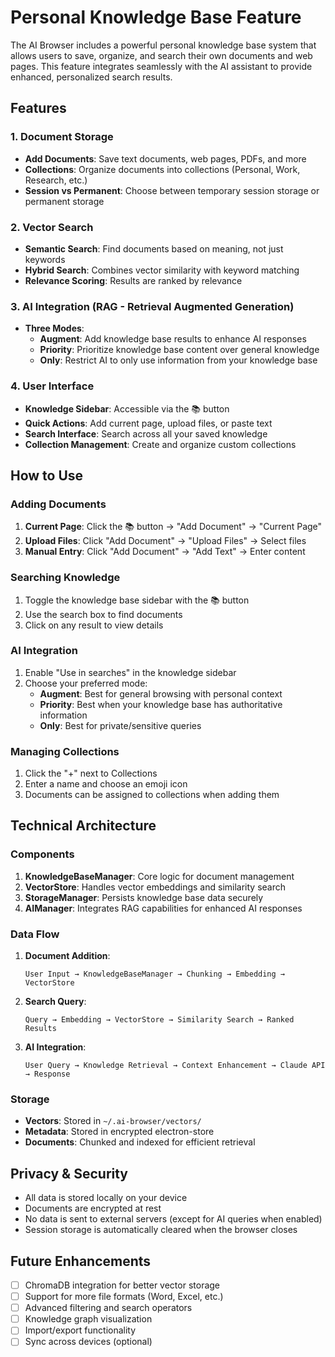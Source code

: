 # Personal Knowledge Base Feature

The AI Browser includes a powerful personal knowledge base system that allows users to save, organize, and search their own documents and web pages. This feature integrates seamlessly with the AI assistant to provide enhanced, personalized search results.

## Features

### 1. Document Storage
- **Add Documents**: Save text documents, web pages, PDFs, and more
- **Collections**: Organize documents into collections (Personal, Work, Research, etc.)
- **Session vs Permanent**: Choose between temporary session storage or permanent storage

### 2. Vector Search
- **Semantic Search**: Find documents based on meaning, not just keywords
- **Hybrid Search**: Combines vector similarity with keyword matching
- **Relevance Scoring**: Results are ranked by relevance

### 3. AI Integration (RAG - Retrieval Augmented Generation)
- **Three Modes**:
  - **Augment**: Add knowledge base results to enhance AI responses
  - **Priority**: Prioritize knowledge base content over general knowledge
  - **Only**: Restrict AI to only use information from your knowledge base

### 4. User Interface
- **Knowledge Sidebar**: Accessible via the 📚 button
- **Quick Actions**: Add current page, upload files, or paste text
- **Search Interface**: Search across all your saved knowledge
- **Collection Management**: Create and organize custom collections

## How to Use

### Adding Documents

1. **Current Page**: Click the 📚 button → "Add Document" → "Current Page"
2. **Upload Files**: Click "Add Document" → "Upload Files" → Select files
3. **Manual Entry**: Click "Add Document" → "Add Text" → Enter content

### Searching Knowledge

1. Toggle the knowledge base sidebar with the 📚 button
2. Use the search box to find documents
3. Click on any result to view details

### AI Integration

1. Enable "Use in searches" in the knowledge sidebar
2. Choose your preferred mode:
   - **Augment**: Best for general browsing with personal context
   - **Priority**: Best when your knowledge base has authoritative information
   - **Only**: Best for private/sensitive queries

### Managing Collections

1. Click the "+" next to Collections
2. Enter a name and choose an emoji icon
3. Documents can be assigned to collections when adding them

## Technical Architecture

### Components

1. **KnowledgeBaseManager**: Core logic for document management
2. **VectorStore**: Handles vector embeddings and similarity search
3. **StorageManager**: Persists knowledge base data securely
4. **AIManager**: Integrates RAG capabilities for enhanced AI responses

### Data Flow

1. **Document Addition**:
   ```
   User Input → KnowledgeBaseManager → Chunking → Embedding → VectorStore
   ```

2. **Search Query**:
   ```
   Query → Embedding → VectorStore → Similarity Search → Ranked Results
   ```

3. **AI Integration**:
   ```
   User Query → Knowledge Retrieval → Context Enhancement → Claude API → Response
   ```

### Storage

- **Vectors**: Stored in `~/.ai-browser/vectors/`
- **Metadata**: Stored in encrypted electron-store
- **Documents**: Chunked and indexed for efficient retrieval

## Privacy & Security

- All data is stored locally on your device
- Documents are encrypted at rest
- No data is sent to external servers (except for AI queries when enabled)
- Session storage is automatically cleared when the browser closes

## Future Enhancements

- [ ] ChromaDB integration for better vector storage
- [ ] Support for more file formats (Word, Excel, etc.)
- [ ] Advanced filtering and search operators
- [ ] Knowledge graph visualization
- [ ] Import/export functionality
- [ ] Sync across devices (optional)